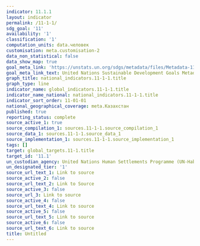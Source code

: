 ```yaml
---
indicator: 11.1.1
layout: indicator
permalink: /11-1-1/
sdg_goal: '11'
availability: '1'
classification: '1'
computation_units: data.человек
customisation: meta.customisation-2
data_non_statistical: false
data_show_map: true
goal_meta_link: 'https://unstats.un.org/sdgs/metadata/files/Metadata-11-01-01.pdf'
goal_meta_link_text: United Nations Sustainable Development Goals Metadata (PDF 93.1 KB)
graph_title: national_indicators.11-1-1.title
graph_type: line
indicator_name: global_indicators.11-1-1.title
indicator_name_national: national_indicators.11-1-1.title
indicator_sort_order: 11-01-01
national_geographical_coverage: meta.Казахстан
published: true
reporting_status: complete
source_active_1: true
source_compilation_1: sources.11-1-1.source_compilation_1
source_data_1: sources.11-1-1.source_data_1
source_implementation_1: sources.11-1-1.source_implementation_1
tags: []
target: global_targets.11-1.title
target_id: '11.1'
un_custodian_agency: United Nations Human Settlements Programme (UN-Habitat)
un_designated_tier: '1'
source_url_text_1: Link to source
source_active_2: false
source_url_text_2: Link to Source
source_active_3: false
source_url_3: Link to source
source_active_4: false
source_url_text_4: Link to source
source_active_5: false
source_url_text_5: Link to source
source_active_6: false
source_url_text_6: Link to source
title: Untitled
---
```

